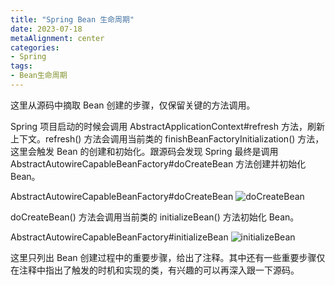 ```yaml
---
title: "Spring Bean 生命周期"
date: 2023-07-18
metaAlignment: center
categories:
- Spring
tags:
- Bean生命周期
---
```


<!--more-->

这里从源码中摘取 Bean 创建的步骤，仅保留关键的方法调用。

Spring 项目启动的时候会调用 AbstractApplicationContext#refresh 方法，刷新上下文。refresh() 方法会调用当前类的 finishBeanFactoryInitialization() 方法，这里会触发 Bean 的创建和初始化。跟源码会发现 Spring 最终是调用 AbstractAutowireCapableBeanFactory#doCreateBean 方法创建并初始化 Bean。

AbstractAutowireCapableBeanFactory#doCreateBean
![doCreateBean](/images/spring/doCreateBean.png)

doCreateBean() 方法会调用当前类的 initializeBean() 方法初始化 Bean。

AbstractAutowireCapableBeanFactory#initializeBean
![initializeBean](/images/spring/initializeBean.png)

这里只列出 Bean 创建过程中的重要步骤，给出了注释。其中还有一些重要步骤仅在注释中指出了触发的时机和实现的类，有兴趣的可以再深入跟一下源码。